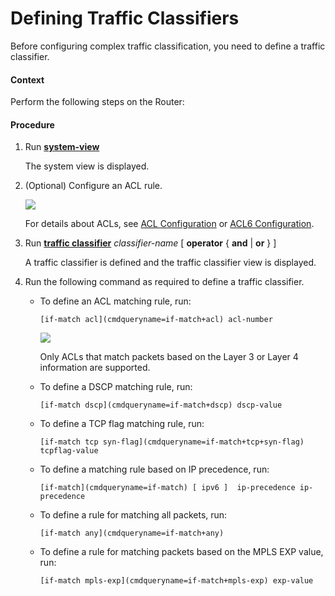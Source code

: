 Defining Traffic Classifiers
============================

Before configuring complex traffic classification, you need to define a traffic classifier.

#### Context

Perform the following steps on the Router:


#### Procedure

1. Run [**system-view**](cmdqueryname=system-view)
   
   
   
   The system view is displayed.
2. (Optional) Configure an ACL rule.
   
   ![](../../../../public_sys-resources/note_3.0-en-us.png) 
   
   For details about ACLs, see [ACL Configuration](../vrp/dc_vrp_acl4_cfg_0040.html) or [ACL6 Configuration](../vrp/dc_vrp_acl6_cfg_0040.html).
3. Run [**traffic classifier**](cmdqueryname=traffic+classifier) *classifier-name* [ **operator** { **and** | **or** } ]
   
   
   
   A traffic classifier is defined and the traffic classifier view is displayed.
4. Run the following command as required to define a traffic classifier.
   
   
   * To define an ACL matching rule, run:
     
     ```
     [if-match acl](cmdqueryname=if-match+acl) acl-number
     ```
     ![](../../../../public_sys-resources/note_3.0-en-us.png) 
     
     Only ACLs that match packets based on the Layer 3 or Layer 4 information are supported.
   * To define a DSCP matching rule, run:
     
     ```
     [if-match dscp](cmdqueryname=if-match+dscp) dscp-value
     ```
   * To define a TCP flag matching rule, run:
     
     ```
     [if-match tcp syn-flag](cmdqueryname=if-match+tcp+syn-flag) tcpflag-value
     ```
   * To define a matching rule based on IP precedence, run:
     
     ```
     [if-match](cmdqueryname=if-match) [ ipv6 ]  ip-precedence ip-precedence
     ```
   * To define a rule for matching all packets, run:
     
     ```
     [if-match any](cmdqueryname=if-match+any) 
     ```
   * To define a rule for matching packets based on the MPLS EXP value, run:
     
     ```
     [if-match mpls-exp](cmdqueryname=if-match+mpls-exp) exp-value
     ```